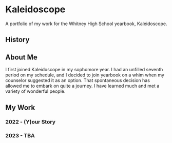 # Kaleidoscope
A portfolio of my work for the Whitney High School yearbook, Kaleidoscope.

## History

## About Me
I first joined Kaleidoscope in my sophomore year. I had an unfilled seventh period on my schedule, and I decided to join yearbook on a whim when my counselor suggested it as an option. That spontaneous decision has allowed me to embark on quite a journey. I have learned much and met a variety of wonderful people.

## My Work
### 2022 - (Y)our Story
### 2023 - TBA
